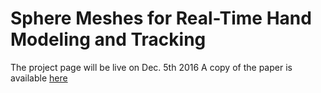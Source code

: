 # Sphere Meshes for Real-Time Hand Modeling and Tracking
The project page will be live on Dec. 5th 2016
A copy of the paper is available [here](http://gfx.uvic.ca/pubs/2016/hmodel/paper.pdf)

